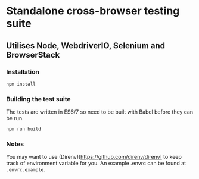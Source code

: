 # Standalone cross-browser testing suite
## Utilises Node, WebdriverIO, Selenium and BrowserStack

### Installation

```
npm install
```

### Building the test suite

The tests are written in ES6/7 so need to be built with Babel before they can be run.

```
npm run build
```

### Notes

You may want to use (Direnv)[https://github.com/direnv/direnv] to keep track of environment variable for you. An example .envrc can be found at `.envrc.example`.

